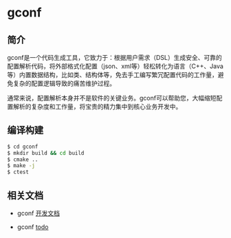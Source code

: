 # gconf

## 简介

gconf是一个代码生成工具，它致力于：根据用户需求（DSL）生成安全、可靠的配置解析代码，将外部格式化配置（json、xml等）轻松转化为语言（C++、Java等）内置数据结构，比如类、结构体等，免去手工编写繁冗配置代码的工作量，避免复杂的配置逻辑导致的痛苦维护过程。

通常来说，配置解析本身并不是软件的关键业务。gconf可以帮助您，大幅缩短配置解析的复杂度和工作量，将宝贵的精力集中到核心业务开发中。

## 编译构建

```bash
$ cd gconf
$ mkdir build && cd build
$ cmake ..
$ make -j
$ ctest
```

## 相关文档

- gconf [开发文档](./doc/devlog.md)

- gconf [todo](./doc/todo.md)